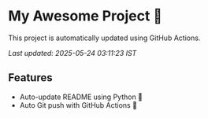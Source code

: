 # My Awesome Project 🚀

This project is automatically updated using GitHub Actions.

_Last updated: 2025-05-24 03:11:23 IST_

## Features
- Auto-update README using Python 🐍
- Auto Git push with GitHub Actions 🤖

